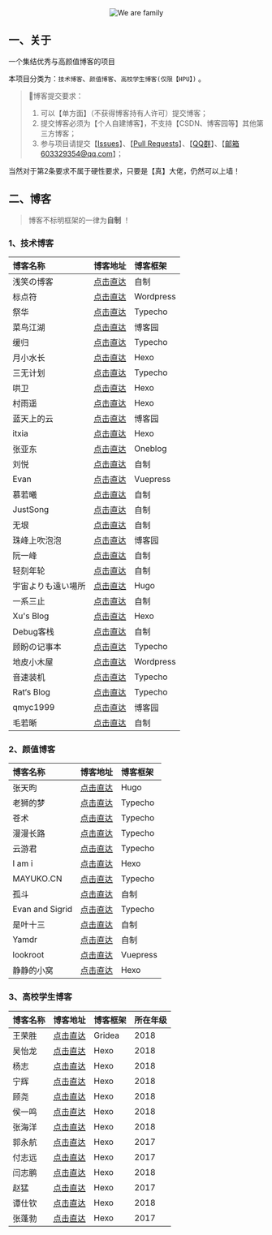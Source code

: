 <center><img src="https://s1.ax1x.com/2020/04/02/GtiMTg.png" alt="We are family" border="0" /></center>

## 一、关于

一个集结优秀与高颜值博客的项目

本项目分类为：`技术博客`、`颜值博客`、`高校学生博客(仅限【HPU】)` 。

> :red_circle:博客提交要求：
> 1. 可以【单方面】（不获得博客持有人许可）提交博客；
> 2. 提交博客必须为【个人自建博客】，不支持【CSDN、博客园等】其他第三方博客；
> 3. 参与项目请提交【[Issues](https://github.com/WangRongsheng/Awesome-Blog/issues)】、【[Pull Requests](https://github.com/WangRongsheng/Awesome-Blog/pulls)】、【<a target="_blank" href="//shang.qq.com/wpa/qunwpa?idkey=1ec99e8f1416d60c33ec03a7e85da9528b0541315d42eb550ec95c65877521a2">QQ群</a>】、【邮箱603329354@qq.com】；

当然对于第2条要求不属于硬性要求，只要是【真】大佬，仍然可以上墙！

## 二、博客

> 博客不标明框架的一律为**自制** ！

### 1、技术博客

|博客名称|博客地址|博客框架|
|:-|:-|:-|
| 浅笑の博客 | [点击直达](https://blog.zhengyujie.cn/) | 自制 |
| 标点符 | [点击直达](https://www.biaodianfu.com/) | Wordpress |
| 祭华 | [点击直达](https://www.jdeal.cn/) | Typecho |
| 菜鸟江湖 | [点击直达](https://www.zeekling.cn/) | 博客园 |
| 缓归 | [点击直达](https://haybin.cn/) | Typecho |
| 月小水长 | [点击直达](https://inspurer.github.io/) | Hexo |
| 三无计划 | [点击直达](https://blog.imalan.cn/) | Typecho |
| 哄卫 | [点击直达](https://sunhwee.com/) | Hexo |
| 村雨遥 | [点击直达](https://cunyu1943.github.io/) | Hexo |
| 蓝天上的云 | [点击直达](https://www.cnblogs.com/yucloud/) | 博客园 |
| itxia | [点击直达](https://itxia.github.io/) | Hexo |
| 张亚东 | [点击直达](https://www.zhyd.me/) | Oneblog |
| 刘悦 | [点击直达](https://v3u.cn/) | 自制 |
| Evan | [点击直达](https://xugaoyi.com/) | Vuepress |
| 慕若曦 | [点击直达](https://www.muruoxi.com/) | 自制 |
| JustSong | [点击直达](https://iamazing.cn/) | 自制 |
| 无垠 | [点击直达](https://flyhigher.top/) | 自制 |
| 珠峰上吹泡泡 | [点击直达](https://www.cnblogs.com/Terrypython/) | 博客园 |
| 阮一峰 | [点击直达](http://www.ruanyifeng.com/blog/) | 自制 |
| 轻刻年轮 | [点击直达](https://www.ly522.com/) | 自制 |
| 宇宙よりも遠い場所 | [点击直达](https://kirainmoe.com/) | Hugo |
| 一系三止 | [点击直达](https://www.yoxiha.com/) | 自制 |
| Xu's Blog | [点击直达](https://hasaik.com/) | Hexo |
| Debug客栈 | [点击直达](https://www.debuginn.cn/) | 自制 |
| 顾盼の记事本 | [点击直达](https://gupan.site/) | Typecho |
| 地皮小木屋 | [点击直达](https://dpii.club/) | Wordpress |
| 音速装机 | [点击直达](https://sonic.volf.club/) | Typecho |
| Rat‘s Blog | [点击直达](https://www.moerats.com/) | Typecho |
| qmyc1999 | [点击直达](https://www.cnblogs.com/czc1999/) | 博客园 |
| 毛若晰 | [点击直达](https://www.maorx.cn/) | 自制 |

### 2、颜值博客

|博客名称|博客地址|博客框架|
|:-|:-|:-|
| 张天昀 | [点击直达](https://doowzs.com/) | Hugo |
| 老狮的梦 | [点击直达](https://laolion.com/blog/) | Typecho |
| 苍术 | [点击直达](http://www.iiros.com/) | Typecho |
| 漫漫长路 | [点击直达](https://mmcl.net/) | Typecho |
| 云游君 | [点击直达](https://www.yunyoujun.cn/) | Typecho |
| I am i | [点击直达](https://5ime.cn/) | Hexo |
| MAYUKO.CN | [点击直达](https://mayuko.cn/) | Typecho |
| 孤斗 | [点击直达](http://d-d.design/) | 自制 |
| Evan and Sigrid | [点击直达](https://lywly.cn/) | Typecho |
| 是叶十三 | [点击直达](http://www.yerenping.cn/) | 自制 |
| Yamdr | [点击直达](https://www.yamdr.cn/) | 自制 |
| lookroot | [点击直达](https://www.lookroot.cn/) | Vuepress |
| 静静的小窝 | [点击直达](https://wznmickey.com/) | Hexo |

### 3、高校学生博客

|博客名称|博客地址|博客框架|所在年级|
|:-|:-|:-|:-|
| 王荣胜 | [点击直达](https://sqdxwz.top)| Gridea| 2018|
| 吴怡龙 | [点击直达](https://cndrew.cn)| Hexo| 2018|
| 杨志 | [点击直达](https://hpu-yz.github.io/)| Hexo| 2018|
| 宁辉 | [点击直达](https://angelni.github.io/)| Hexo| 2018|
| 顾尧 | [点击直达](https://dyingdown.github.io/) | Hexo | 2018 |
| 侯一鸣 | [点击直达](https://houyiming99.github.io/) | Hexo | 2018 |
| 张海洋 | [点击直达](https://blogzhy.cn/) | Hexo | 2018 |
| 郭永航 | [点击直达](https://blog.todest.cn/) | Hexo | 2017 |
| 付志远 | [点击直达](https://fuzhiyuan.github.io/) | Hexo | 2017 |
| 闫志鹏 | [点击直达](https://cdreamer.cn/) | Hexo | 2018 |
| 赵猛 | [点击直达](https://hpumengzhao.github.io/) | Hexo | 2017 |
| 谭仕钦 | [点击直达](https://chuckietan.github.io/) | Hexo | 2018 |
| 张蓬勃 | [点击直达](https://www.laugh12321.cn/) | Hexo | 2017 |